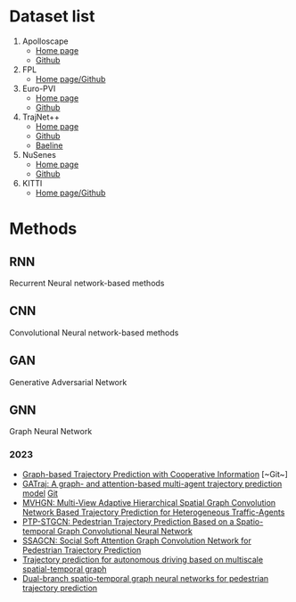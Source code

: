 # Dataset list
1. Apolloscape
   - [Home page](https://apolloscape.auto/trajectory.html)
   - [Github](https://github.com/sibozhang/dataset-api/tree/master/trajectory_prediction)
2. FPL
   - [Home page/Github](https://github.com/takumayagi/fpl)
3. Euro-PVI
   - [Home page](https://www.mpi-inf.mpg.de/departments/computer-vision-and-machine-learning/research/euro-pvi-dataset)
   - [Github](https://github.com/apratimbhattacharyya18/jbcvae)
4. TrajNet++
   - [Home page](https://www.aicrowd.com/challenges/trajnet-a-trajectory-forecasting-challenge)
   - [Github](https://github.com/vita-epfl/trajnetplusplusdata/releases/tag/v4.0)
   - [Baeline](https://github.com/vita-epfl/trajnetplusplusbaselines)
5. NuSenes
   - [Home page](https://www.nuscenes.org/nuscenes)
   - [Github](https://github.com/nutonomy/nuscenes-devkit)
6. KITTI
   - [Home page/Github](https://github.com/Marchetz/KITTI-trajectory-prediction)

# Methods
## RNN
Recurrent Neural network-based methods
## CNN
Convolutional Neural network-based methods
## GAN
Generative Adversarial Network
## GNN
Graph Neural Network
### 2023
- [Graph-based Trajectory Prediction with Cooperative Information](https://arxiv.org/pdf/2310.15692) [~Git~]
- [GATraj: A graph- and attention-based multi-agent trajectory prediction model](https://www.sciencedirect.com/science/article/pii/S092427162300268X) [Git](https://github.com/mengmengliu1998/GATraj)
- [MVHGN: Multi-View Adaptive Hierarchical Spatial Graph Convolution Network Based Trajectory Prediction for Heterogeneous Traffic-Agents](https://doi.org/10.1109/TITS.2023.3248090)
- [PTP-STGCN: Pedestrian Trajectory Prediction Based on a Spatio-temporal Graph Convolutional Neural Network](https://link.springer.com/article/10.1007/s10489-022-03524-1)
- [SSAGCN: Social Soft Attention Graph Convolution Network for Pedestrian Trajectory Prediction](https://doi.org/10.1109/TNNLS.2023.3250485)
- [Trajectory prediction for autonomous driving based on multiscale spatial-temporal graph](https://ietresearch.onlinelibrary.wiley.com/doi/full/10.1049/itr2.12265)
- [Dual-branch spatio-temporal graph neural networks for pedestrian trajectory prediction](https://www.sciencedirect.com/science/article/pii/S0031320323003345)

